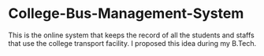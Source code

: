 # College-Bus-Management-System

This is the online system that keeps the record of all the students and staffs that use the college transport facility. I proposed this idea during  my B.Tech. 
